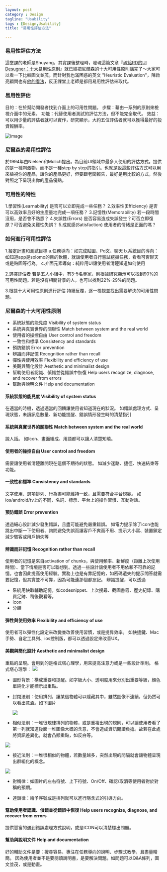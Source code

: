 ```yaml
---
layout: post
category : Design 
tagline: "Usability"
tags : [Design,Usability]
title: "易用性評估方法"

---
```



### 易用性評估方法

這堂課的老師是Shuyang，其實課後整理時，發現這篇文章『[嫁給RD的UI Desugner：十大易用性原則](http://blog.akanelee.me/posts/160115-top-ten-usability-principles)』就已經把尼爾森的十大可用性原則講完了～大家可以看一下比較圖文並茂。而針對我也滿困惑的英文 "Heuristic Evaluation"，陳啟亮顧問也有[他的看法](http://www.xxc.idv.tw/dokuwiki/heuristics_usability_evaluation)，反正課堂上老師是都用易用性評估來取代。

### 易用性評估
目的：在於幫助開發者找到介面上的可用性問題。
步驟：藉由一系列的原則來檢視介面中的元素。
功能：代替使用者測試的評估方法，但不能完全取代。
效益：可以用少量的評估者就可以實作，研究顯示，大約五位評估者就可以獲得最好的投資報酬率。

![image](https://farm1.staticflickr.com/336/20326329758_4404970cf7_o.gif)

### 尼爾森的易用性評估
於1994年由Nielsen和Molich提出。為目前UI領域中最多人使用的評估方式。提供的是一種刺激物，而不是一種step by step的指引。也就是說這些評估方式可以用來檢視你的產品，讓你的產品更好，但要跟老闆報告，最好是用比較的方式，然後對照之下呈現出你的產品優點。

### 可用性的特性
1.學習性(Learnability)
是否可以立即完成一些任務？
2.效率性(Efficiency)
是否可以高效率且好的生產量地完成一項任務？
3.記憶性(Memorability)
若一段時間沒用，是否會不熟悉？
4.失誤性(Errors)
是否容易造成失誤發生？可否立即復原？可否避免災難性失誤？
5.成就感(Satisfaction)
使用者的情緒是正面的嗎？

### 如何進行可用性評估
1.擬定計畫和測試目標
a.任務導向：如完成貼圖、Po文、聊天
b.系統目的導向：如知道app是solomo的目的軟體，就讓使用者自行嘗試挖掘任務，看看可否聊天或是貼圖等行為。
c.介面元素導向：純粹用UI讓使用者清楚知道如何使用

2.選擇評估者
若是五人小組中，有3-5名專家，則根據研究顯示可以找到90%的可用性問題。若是沒有相關背景的人，也可以找到22%-29%的問題。

3.根據十大可用性原則進行評估
持續反覆，逐一檢視並找出需要解決的可用性問題。


### 尼爾森的十大可用性原則
- 系統狀態的能見度 Visibility of system status
- 系統與真實世界的關聯性 Match between system and the real world
- 使用者的操控自由 User control and freedom
- 一致性和標準 Consistency and standards
- 預防錯誤 Error prevention
- 辨識而非記憶 Recognition rather than recall
- 彈性與使用效率 Flexibility and efficiency of use
- 美觀與簡化設計 Aesthetic and minimalist design
- 幫助使用者認識、偵錯並從錯誤中恢復 Help users recognize, diagnose, and recover from errors
- 幫助與說明文件 Help and documentation


#### 系統狀態的能見度 Visibility of system status
在適當的時機，透過適當的回饋讓使用者知道現在的狀況。
如錯誤處理方式、呈現狀態，未讀訊息數量、新功能提醒、錯誤情形發生時的清楚指引

#### 系統與真實世界的關聯性 Match between system and the real world
說人話。
如Icon、畫面組成、用語都可以讓人清楚知曉。

#### 使用者的操控自由 User control and freedom
需要讓使用者清楚離開現在這個不期待的狀態。
如減少迷路、捷徑、快速結束等功能。

#### 一致性和標準 Consistency and standards
文字使用、選項排列、行為盡可能維持一致，且需要符合平台規範。
如ios/android/tv上的不同，名詞、標示、平台上的操作習慣、互動對話。

#### 預防錯誤 Error prevention
透過細心設計減少發生錯誤，且盡可能避免嚴重錯誤。
如電力提示除了icon也能跳出中斷一下使用者、詢問避免失誤而讓客戶不爽而不用、提示大小寫、裝置鎖定減少駭客或用戶損失等

#### 辨識而非記憶 Recognition rather than recall
使用者的記憶是來自activation of chunks，與使用頻率、新鮮度（距離上次使用時間）、當下情境是否可以聯想到。透過一些設計讓使用者不用依賴不可靠的記憶。也會因此提高使用經驗。實務上也是有靠記憶的，如密碼遺失的提示問答就需要記憶，但其實並不可靠，因為可能連那個都忘記。
辨識提醒，可以透過
- 系統用快取輔助記憶，如codesnippet、上次搜尋、截圖書籤、歷史紀錄、購買足跡、稍後觀看等。
- Icon
- 分類
#### 彈性與使用效率 Flexibility and efficiency of use
使用者可以彈性化設定來改變並改善使用習慣，或是提昇效率。
如快捷鍵、Mac手勢、自定工具列、ios控制版，都可以透過設定來改善UX。

#### 美觀與簡化設計 Aesthetic and minimalist design
重點的呈現。會用到的是格式塔心理學，用來提高注意力或是一些設計準則。
格式塔心理學：
![](https://farm1.staticflickr.com/563/19892789064_cfddfbeab5_o.jpg)

- 圖形背景：構成重要和提醒。如字級大小、透明度用來分別出重要等級，顏色單純化才能標示出重點。

- 封閉法則：使用排列，讓某個物體可以隱藏其中，雖然圖像不連續，但仍然可以看出意涵。如下圖片

	![](https://farm1.staticflickr.com/567/20489162146_679c2c82ce_o.jpg)

- 相似法則：一堆很規律排列的物體，或是重複出現的規則，可以讓使用者看了第一列就知道後面一堆圖像大概的含意，不會造成資訊閱讀負擔。故若在此處將資訊差異化，就會凸顯重點，如反白等。

![](https://farm1.staticflickr.com/563/20506742132_b4e1e51364_o.png)

- 接近法則：一堆很相似的物體，若數量越多，突然出現的間隔就會讓物體呈現出群組化的概念。

 ![](https://farm1.staticflickr.com/563/20328864959_7e157539e1_o.png)

- 對稱律：如圖片的左右符號、上下符號、On/Off、確認/取消等使用者對於對稱的預期。

- 連鎖律：給予序號或是排列就可以進行隱含式的引導方向。

#### 幫助使用者認識、偵錯並從錯誤中恢復 Help users recognize, diagnose, and recover from errors
提供豐富的遇到錯誤處理方式說明，或是ICON可以清楚標出問題。

#### 幫助與說明文件 Help and documentation
好的輔助文件是要：搜尋容易、專注在任務導向的說明、步驟式教學，且盡量精簡。
因為使用者並不是要閱讀說明書，是要解決問題。如問題可以Q&A條列，圖文並茂，或是動畫。


